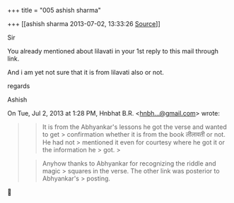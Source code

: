 +++
title = "005 ashish sharma"

+++
[[ashish sharma	2013-07-02, 13:33:26 [Source](https://groups.google.com/g/samskrita/c/YXyoHdncDZ0)]]



Sir  

You already mentioned about lilavati in your 1st reply to this mail through link.  

And i am yet not sure that it is from lilavati also or not.  
  

regards  
  

Ashish  

  
  

On Tue, Jul 2, 2013 at 1:28 PM, Hnbhat B.R. \<[hnbh...@gmail.com]()\> wrote:  

> 
> > It is from the Abhyankar's lessons he got the verse and wanted to get > confirmation whether it is from the book लीलावती or not. He had not > mentioned it even for courtesy where he got it or the information he > got. >
> 
> >   
> > 
> > 
> >   
> > 
> > Anyhow thanks to Abhyankar for recognizing the riddle and magic > squares in the verse. The other link was posterior to Abhyankar's > posting.  
>   
> > 
> > 
> > 



